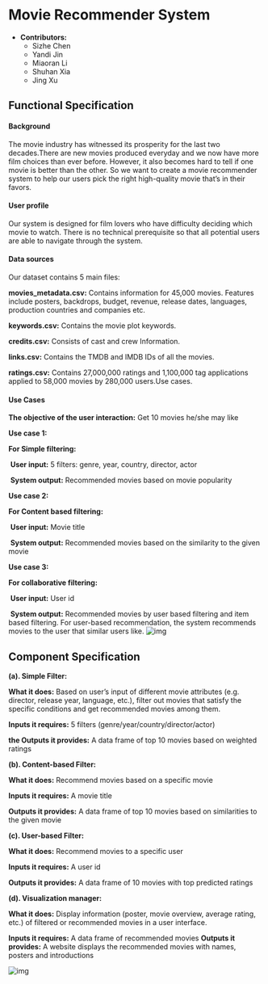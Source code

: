 # Movie Recommender System

- **Contributors:** 
  - Sizhe Chen
  - Yandi Jin
  - Miaoran Li
  - Shuhan Xia
  - Jing Xu

## Functional Specification

#### Background

The movie industry has witnessed its prosperity for the last two decades.There are new movies produced everyday and we now have more film choices than ever before. However, it also becomes hard to tell if one movie is better than the other. So we want to create a movie recommender system to help our users pick the right high-quality movie that’s in their favors.

#### User profile

Our system is designed for film lovers who have difficulty deciding which movie to watch. There is no technical prerequisite so that all potential users are able to navigate through the system.

#### Data sources

Our dataset contains 5 main files:

**movies_metadata.csv:** Contains information for 45,000 movies. Features include posters, backdrops, budget, revenue, release dates, languages, production countries and companies etc.

**keywords.csv:** Contains the movie plot keywords.

**credits.csv:** Consists of cast and crew Information.

**links.csv:** Contains the TMDB and IMDB IDs of all the movies.

**ratings.csv:** Contains 27,000,000 ratings and 1,100,000 tag applications applied to 58,000 movies by 280,000 users.Use cases. 

#### Use Cases

**The objective of the user interaction:** Get 10 movies he/she may like

**Use case 1:**

**For Simple filtering:**

​	**User input:** 5 filters: genre, year, country, director, actor 

​	**System output:** Recommended movies based on movie popularity

**Use case 2:**

**For Content based filtering:**

​	**User input:** Movie title

​	**System output:** Recommended movies based on the similarity to the given movie

**Use case 3:**

**For collaborative filtering:**

​	**User input:** User id

​	**System output:** Recommended movies by user based filtering and item based filtering. For user-based recommendation, the system recommends movies to the user that similar users like. 
![img](https://lh4.googleusercontent.com/RJmo8OrXxaQEqj7T__PjD2s_tCYHkKu-OFG1Oo9GKZ0sTE27OqylQ62R1q5MkAuWj1KNI_bYItuoyoaSkQloaXuYvOGYYfWZbxAHwYgx026Q-t1_pifpiG7vPxUWAjT0JrlnJjC9)

## Component Specification

**(a). Simple Filter:**

**What it does:** Based on user’s input of different movie attributes (e.g. director, release year, language, etc.), filter out movies that satisfy the specific conditions and get recommended movies among them.

**Inputs it requires:** 5 filters (genre/year/country/director/actor)

**the Outputs it provides:** A data frame of top 10 movies based on weighted ratings

**(b). Content-based Filter:**

**What it does:** Recommend movies based on a specific movie

**Inputs it requires:** A movie title

**Outputs it provides:** A data frame of top 10 movies based on similarities to the given movie

**(c). User-based Filter:**

**What it does:** Recommend movies to a specific user

**Inputs it requires:** A user id

**Outputs it provides:** A data frame of 10 movies with top predicted ratings

**(d). Visualization manager:** 

**What it does:** Display information (poster, movie overview, average rating, etc.)  of filtered or recommended movies in a user interface.

**Inputs it requires:** A data frame of recommended movies
**Outputs it provides:**  A website displays the recommended movies with names, posters and introductions

![img](https://lh3.googleusercontent.com/92ne2UboVFU89ka2z93iO7TIF2E2Jx9nYQ4pKzIyV29uliIwOFAjIu37NxRVmOl7q3Cnu_hKYWq8slQCoNj5F7bdjkTP3M1h8B8yqanD4WAbP8dArlCTWDqC6-fQrnXPz1WHDi1D)
